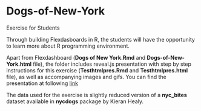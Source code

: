 # Dogs-of-New-York
Exercise for Students

Through building Flexdasboards in R, the students will have the opportunity to learn more about R programming environment. 

Apart from Flexdashboard (**Dogs of New York.Rmd** and **Dogs-of-New-York.html** file), the folder includes reveal.js presentation with step by step instructions for this exercise (**Testhtmlpres.Rmd** and **Testhtmlpres.html** file), as well as accompanying images and gifs. You can find the presentation at following [link](https://tixwitchy.github.io/Dogs-of-New-York/Testhtmlpres.html#/) 

The data used for the exercise is slightly reduced version of a **nyc_bites** dataset available in **nycdogs** package by Kieran Healy. 
